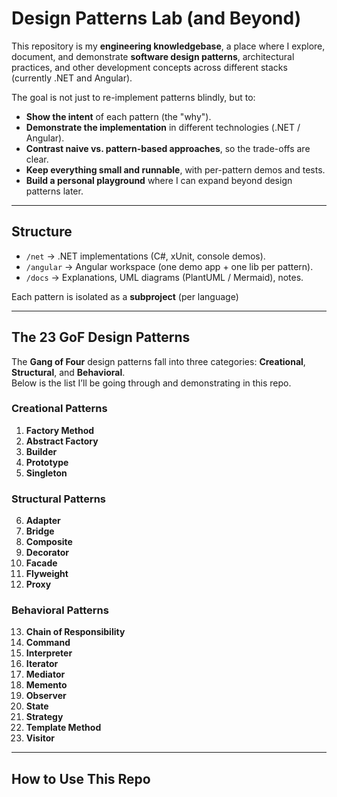 # Design Patterns Lab (and Beyond)

This repository is my **engineering knowledgebase**, a place where I explore, document, and demonstrate **software design patterns**, architectural practices, and other development concepts across different stacks (currently .NET and Angular).

The goal is not just to re-implement patterns blindly, but to:
- **Show the intent** of each pattern (the "why").
- **Demonstrate the implementation** in different technologies (.NET / Angular).
- **Contrast naive vs. pattern-based approaches**, so the trade-offs are clear.
- **Keep everything small and runnable**, with per-pattern demos and tests.
- **Build a personal playground** where I can expand beyond design patterns later.

---

## Structure

- `/net` → .NET implementations (C#, xUnit, console demos).  
- `/angular` → Angular workspace (one demo app + one lib per pattern).  
- `/docs` → Explanations, UML diagrams (PlantUML / Mermaid), notes.  

Each pattern is isolated as a **subproject** (per language)

---

## The 23 GoF Design Patterns

The **Gang of Four** design patterns fall into three categories: **Creational**, **Structural**, and **Behavioral**.  
Below is the list I’ll be going through and demonstrating in this repo.

### Creational Patterns
1. **Factory Method**  
2. **Abstract Factory**  
3. **Builder**  
4. **Prototype**  
5. **Singleton**

### Structural Patterns
6. **Adapter**  
7. **Bridge**  
8. **Composite**  
9. **Decorator**  
10. **Facade**  
11. **Flyweight**  
12. **Proxy**

### Behavioral Patterns
13. **Chain of Responsibility** 
14. **Command**  
15. **Interpreter**  
16. **Iterator**  
17. **Mediator**  
18. **Memento**  
19. **Observer**  
20. **State**  
21. **Strategy**  
22. **Template Method**  
23. **Visitor**

---

## How to Use This Repo

